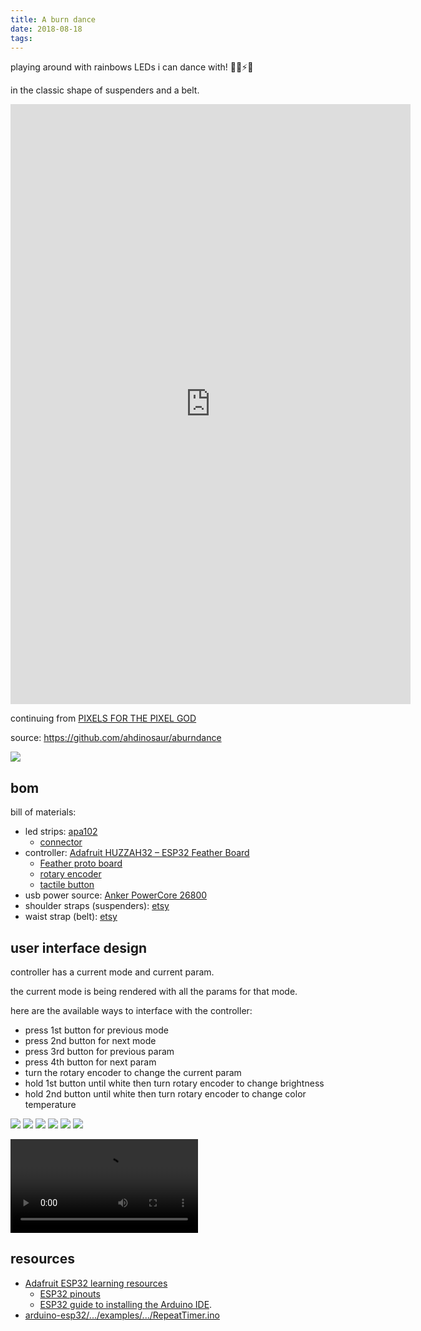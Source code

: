```yaml
---
title: A burn dance
date: 2018-08-18
tags:
---
```


playing around with rainbows LEDs i can dance with!  🌈💃⚡️💖

in the classic shape of suspenders and a belt.

<div class="video-wrapper">
  <iframe title="vimeo-player" src="https://player.vimeo.com/video/795074597?h=fa397d5ebc" width="640" height="960" frameborder="0" allowfullscreen></iframe>
</div>

continuing from [PIXELS FOR THE PIXEL GOD](/pixels-for-the-pixel-god/)

source: https://github.com/ahdinosaur/aburndance

![](./a-burn-dance/IMG_20180817_202947.jpg)

## bom

bill of materials:

- led strips: [apa102](https://www.adafruit.com/product/2239?length=2)
  - [connector](https://www.amazon.com/gp/product/B0777BQC1P/)
- controller: [Adafruit HUZZAH32 – ESP32 Feather Board](https://www.adafruit.com/product/3405)
  - [Feather proto board](https://www.adafruit.com/product/2884)
  - [rotary encoder](https://www.adafruit.com/product/377)
  - [tactile button](https://www.adafruit.com/product/367)
- usb power source: [Anker PowerCore 26800](https://www.amazon.com/dp/B01JIWQPMW)
- shoulder straps (suspenders): [etsy](https://www.etsy.com/nz/listing/456446760/handmade-usa-blackbrowntan-leather-clip)
- waist strap (belt): [etsy](https://www.etsy.com/nz/listing/114576723/handmade-thick-leather-belt-mens-womens)

## user interface design

controller has a current mode and current param.

the current mode is being rendered with all the params for that mode.

here are the available ways to interface with the controller:

- press 1st button for previous mode
- press 2nd button for next mode
- press 3rd button for previous param
- press 4th button for next param
- turn the rotary encoder to change the current param
- hold 1st button until white then turn rotary encoder to change brightness
- hold 2nd button until white then turn rotary encoder to change color temperature

![](./a-burn-dance/IMG_20180817_141408.jpg)
![](./a-burn-dance/IMG_20180817_141417.jpg)
![](./a-burn-dance/IMG_20180817_144718.jpg)
![](./a-burn-dance/IMG_20180817_163534.jpg)
![](./a-burn-dance/IMG_20180817_195256.jpg)
![](./a-burn-dance/IMG_20180819_152242.jpg)

<div class="video-wrapper">
  <video controls>
    <source src="/a-burn-dance/VID_20180817_195458-web.webm" type="video/webm; codecs=vp9">
    <source src="/a-burn-dance/VID_20180817_195458-web.mp4" type="video/mp4">
  </video>
</div>

## resources

- [Adafruit ESP32 learning resources](https://learn.adafruit.com/adafruit-huzzah32-esp32-feather)
  - [ESP32 pinouts](https://learn.adafruit.com/adafruit-huzzah32-esp32-feather/pinouts)
  - [ESP32 guide to installing the Arduino IDE](https://learn.adafruit.com/adafruit-huzzah32-esp32-feather/using-with-arduino-ide).
- [arduino-esp32/.../examples/.../RepeatTimer.ino](https://github.com/espressif/arduino-esp32/blob/master/libraries/ESP32/examples/Timer/RepeatTimer/RepeatTimer.ino)

